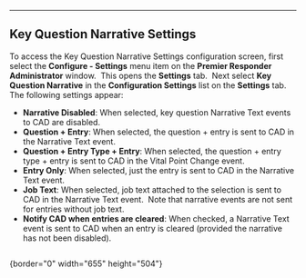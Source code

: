   -------------------------------------
  **Key Question Narrative Settings**
  -------------------------------------

To access the Key Question Narrative Settings configuration screen,
first select the **Configure - Settings** menu item on the **Premier
Responder** **Administrator** window.  This opens the **Settings** tab. 
Next select **Key Question Narrative** in the **Configuration Settings**
list on the **Settings** tab.   The following settings appear:

-   **Narrative Disabled**: When selected, key question Narrative Text
    events to CAD are disabled.
-   **Question + Entry**: When selected, the question + entry is sent to
    CAD in the Narrative Text event.
-   **Question + Entry Type + Entry**: When selected, the question +
    entry type + entry is sent to CAD in the Vital Point Change event.
-   **Entry Only**: When selected, just the entry is sent to CAD in the
    Narrative Text event.
-   **Job Text**: When selected, job text attached to the selection is
    sent to CAD in the Narrative Text event.  Note that narrative events
    are not sent for entries without job text.
-   **Notify CAD when entries are cleared**: When checked, a Narrative
    Text event is sent to CAD when an entry is cleared (provided the
    narrative has not been disabled).

<figure><img src=".gitbook/assets/Vital%20Point%20Narrative%20Settings_files/Image001.png" alt=""><figcaption></figcaption></figure>{border="0"
width="655" height="504"}
